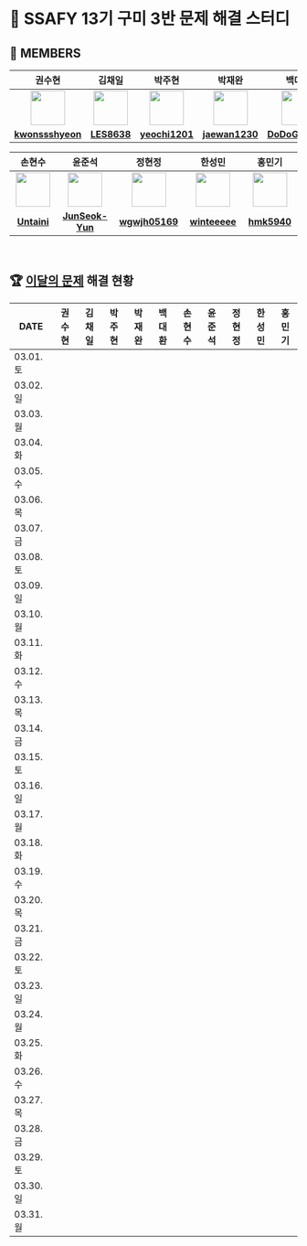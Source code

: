 <!--
<img src="https://d2gd6pc034wcta.cloudfront.net/tier/6-a.svg" width="12px" />
<img src="https://d2gd6pc034wcta.cloudfront.net/tier/11-a.svg" width="12px" />
<img src="https://d2gd6pc034wcta.cloudfront.net/tier/16-a.svg" width="12px" />
-->
# 🩵 SSAFY 13기 구미 3반 문제 해결 스터디
## 👥 MEMBERS
<table>
  <thead>
    <tr> <th width="180px">권수현</th> <th width="180px">김채일</th> <th width="180px">박주현</th> <th width="180px">박재완</th> <th width="180px">백대환</th> </tr>
  </thead>
  <tbody>
   <tr>
    <td align="center"><a href="https://github.com/kwonssshyeon"><img src="https://avatars.githubusercontent.com/kwonssshyeon" width="60px" alt=""></a></td>
    <td align="center"><a href="https://github.com/LES8638"><img src="https://avatars.githubusercontent.com/LES8638" width="60px" alt=""></a></td>
    <td align="center"><a href="https://github.com/yeochi1201"><img src="https://avatars.githubusercontent.com/yeochi1201" width="60px" alt=""></a></td>
    <td align="center"><a href="https://github.com/jaewan1230"><img src="https://avatars.githubusercontent.com/jaewan1230" width="60px" alt=""></a></td>
    <td align="center"><a href="https://github.com/DoDoGaMaRu"><img src="https://avatars.githubusercontent.com/DoDoGaMaRu" width="60px" alt=""></a></td>
  </tr>
    <tr>
      <td align="center"><a href="https://github.com/kwonssshyeon"><b>kwonssshyeon</b></a></td>
      <td align="center"><a href="https://github.com/LES8638"><b>LES8638</b></a></td>
      <td align="center"><a href="https://github.com/yeochi1201"><b>yeochi1201</b></a></td>
      <td align="center"><a href="https://github.com/jaewan1230"><b>jaewan1230</b></a></td>
      <td align="center"><a href="https://github.com/DoDoGaMaRu"><b>DoDoGaMaRu</b></a></td>
    </tr>
  </tbody>
</table>

<table>
  <thead>
    <tr> <th width="180px">손현수</th> <th width="180px">윤준석</th> <th width="180px">정현정</th> <th width="180px">한성민</th> <th width="180px">홍민기</th> </tr>
  </thead>
  <tbody>
     <tr>
      <td align="center"><a href="https://github.com/Untaini"><img src="https://avatars.githubusercontent.com/Untaini" width="60px" alt=""></a></td>
      <td align="center"><a href="https://github.com/JunSeok-Yun"><img src="https://avatars.githubusercontent.com/JunSeok-Yun" width="60px" alt=""></a></td>
      <td align="center"><a href="https://github.com/wgwjh05169"><img src="https://avatars.githubusercontent.com/wgwjh05169" width="60px" alt=""></a></td>
      <td align="center"><a href="https://github.com/winteeeee"><img src="https://avatars.githubusercontent.com/winteeeee" width="60px" alt=""></a></td>
      <td align="center"><a href="https://github.com/hmk5940"><img src="https://avatars.githubusercontent.com/hmk5940" width="60px" alt=""></a></td>
    </tr>
    <tr>
      <td align="center"><a href="https://github.com/Untaini"><b>Untaini</b></a></td>
      <td align="center"><a href="https://github.com/JunSeok-Yun"><b>JunSeok-Yun</b></a></td>
      <td align="center"><a href="https://github.com/wgwjh05169"><b>wgwjh05169</b></a></td>
      <td align="center"><a href="https://github.com/winteeeee"><b>winteeeee</b></a></td>
      <td align="center"><a href="https://github.com/hmk5940"><b>hmk5940</b></a></td>
    </tr>
  </tbody>
</table>

<br>

## 🏆 [이달의 문제](https://github.com/Problem-solve-study/code-store) 해결 현황
<table>
  <thead>
    <tr> <th width="100px">DATE</th> <th width="80px">권수현</th> <th width="80px">김채일</th> <th width="80px">박주현</th> <th width="80px">박재완</th> <th width="80px">백대환</th> <th width="80px">손현수</th> <th width="80px">윤준석</th> <th width="80px">정현정</th> <th width="80px">한성민</th> <th width="80px">홍민기</th> </tr>
  </thead>
  <tbody id="problem-solve-table-body">
    <tr id="0301-tr"> <td> 03.01. 토 </td>
      <td class="ksh-td"> <div align="center"> <span class="easy"></span>  <span class="normal"></span>  <span class="hard"></span></div> </td>
      <td class="kci-td"> <div align="center"> <span class="easy"></span>  <span class="normal"></span>  <span class="hard"></span></div> </td>
      <td class="pjh-td"> <div align="center"> <span class="easy"></span>  <span class="normal"></span>  <span class="hard"></span></div> </td>
      <td class="pjw-td"> <div align="center"> <span class="easy"></span>  <span class="normal"></span>  <span class="hard"></span></div> </td>
      <td class="pdh-td"> <div align="center"> <span class="easy"></span>  <span class="normal"></span>  <span class="hard"></span></div> </td>
      <td class="shs-td"> <div align="center"> <span class="easy"></span>  <span class="normal"></span>  <span class="hard"></span></div> </td>
      <td class="yjs-td"> <div align="center"> <span class="easy"></span>  <span class="normal"></span>  <span class="hard"></span></div> </td>
      <td class="jhj-td"> <div align="center"> <span class="easy"></span>  <span class="normal"></span>  <span class="hard"></span></div> </td>
      <td class="hsm-td"> <div align="center"> <span class="easy"></span>  <span class="normal"></span>  <span class="hard"></span></div> </td>
      <td class="hmg-td"> <div align="center"> <span class="easy"></span>  <span class="normal"></span>  <span class="hard"></span></div> </td>
    </tr>
    <tr id="0302-tr"> <td> 03.02. 일 </td>
      <td class="ksh-td"> <div align="center"> <span class="easy"></span>  <span class="normal"></span>  <span class="hard"></span></div> </td>
      <td class="kci-td"> <div align="center"> <span class="easy"></span>  <span class="normal"></span>  <span class="hard"></span></div> </td>
      <td class="pjh-td"> <div align="center"> <span class="easy"></span>  <span class="normal"></span>  <span class="hard"></span></div> </td>
      <td class="pjw-td"> <div align="center"> <span class="easy"></span>  <span class="normal"></span>  <span class="hard"></span></div> </td>
      <td class="pdh-td"> <div align="center"> <span class="easy"></span>  <span class="normal"></span>  <span class="hard"></span></div> </td>
      <td class="shs-td"> <div align="center"> <span class="easy"></span>  <span class="normal"></span>  <span class="hard"></span></div> </td>
      <td class="yjs-td"> <div align="center"> <span class="easy"></span>  <span class="normal"></span>  <span class="hard"></span></div> </td>
      <td class="jhj-td"> <div align="center"> <span class="easy"></span>  <span class="normal"></span>  <span class="hard"></span></div> </td>
      <td class="hsm-td"> <div align="center"> <span class="easy"></span>  <span class="normal"></span>  <span class="hard"></span></div> </td>
      <td class="hmg-td"> <div align="center"> <span class="easy"></span>  <span class="normal"></span>  <span class="hard"></span></div> </td>
    </tr>
    <tr id="0303-tr"> <td> 03.03. 월 </td>
      <td class="ksh-td"> <div align="center"> <span class="easy"></span>  <span class="normal"></span>  <span class="hard"></span></div> </td>
      <td class="kci-td"> <div align="center"> <span class="easy"></span>  <span class="normal"></span>  <span class="hard"></span></div> </td>
      <td class="pjh-td"> <div align="center"> <span class="easy"></span>  <span class="normal"></span>  <span class="hard"></span></div> </td>
      <td class="pjw-td"> <div align="center"> <span class="easy"></span>  <span class="normal"></span>  <span class="hard"></span></div> </td>
      <td class="pdh-td"> <div align="center"> <span class="easy"></span>  <span class="normal"></span>  <span class="hard"></span></div> </td>
      <td class="shs-td"> <div align="center"> <span class="easy"></span>  <span class="normal"></span>  <span class="hard"></span></div> </td>
      <td class="yjs-td"> <div align="center"> <span class="easy"></span>  <span class="normal"></span>  <span class="hard"></span></div> </td>
      <td class="jhj-td"> <div align="center"> <span class="easy"></span>  <span class="normal"></span>  <span class="hard"></span></div> </td>
      <td class="hsm-td"> <div align="center"> <span class="easy"></span>  <span class="normal"></span>  <span class="hard"></span></div> </td>
      <td class="hmg-td"> <div align="center"> <span class="easy"></span>  <span class="normal"></span>  <span class="hard"></span></div> </td>
    </tr>
    <tr id="0304-tr"> <td> 03.04. 화 </td>
      <td class="ksh-td"> <div align="center"> <span class="easy"></span>  <span class="normal"></span>  <span class="hard"></span></div> </td>
      <td class="kci-td"> <div align="center"> <span class="easy"></span>  <span class="normal"></span>  <span class="hard"></span></div> </td>
      <td class="pjh-td"> <div align="center"> <span class="easy"></span>  <span class="normal"></span>  <span class="hard"></span></div> </td>
      <td class="pjw-td"> <div align="center"> <span class="easy"></span>  <span class="normal"></span>  <span class="hard"></span></div> </td>
      <td class="pdh-td"> <div align="center"> <span class="easy"></span>  <span class="normal"></span>  <span class="hard"></span></div> </td>
      <td class="shs-td"> <div align="center"> <span class="easy"></span>  <span class="normal"></span>  <span class="hard"></span></div> </td>
      <td class="yjs-td"> <div align="center"> <span class="easy"></span>  <span class="normal"></span>  <span class="hard"></span></div> </td>
      <td class="jhj-td"> <div align="center"> <span class="easy"></span>  <span class="normal"></span>  <span class="hard"></span></div> </td>
      <td class="hsm-td"> <div align="center"> <span class="easy"></span>  <span class="normal"></span>  <span class="hard"></span></div> </td>
      <td class="hmg-td"> <div align="center"> <span class="easy"></span>  <span class="normal"></span>  <span class="hard"></span></div> </td>
    </tr>
    <tr id="0305-tr"> <td> 03.05. 수 </td>
      <td class="ksh-td"> <div align="center"> <span class="easy"></span>  <span class="normal"></span>  <span class="hard"></span></div> </td>
      <td class="kci-td"> <div align="center"> <span class="easy"></span>  <span class="normal"></span>  <span class="hard"></span></div> </td>
      <td class="pjh-td"> <div align="center"> <span class="easy"></span>  <span class="normal"></span>  <span class="hard"></span></div> </td>
      <td class="pjw-td"> <div align="center"> <span class="easy"></span>  <span class="normal"></span>  <span class="hard"></span></div> </td>
      <td class="pdh-td"> <div align="center"> <span class="easy"></span>  <span class="normal"></span>  <span class="hard"></span></div> </td>
      <td class="shs-td"> <div align="center"> <span class="easy"></span>  <span class="normal"></span>  <span class="hard"></span></div> </td>
      <td class="yjs-td"> <div align="center"> <span class="easy"></span>  <span class="normal"></span>  <span class="hard"></span></div> </td>
      <td class="jhj-td"> <div align="center"> <span class="easy"></span>  <span class="normal"></span>  <span class="hard"></span></div> </td>
      <td class="hsm-td"> <div align="center"> <span class="easy"></span>  <span class="normal"></span>  <span class="hard"></span></div> </td>
      <td class="hmg-td"> <div align="center"> <span class="easy"></span>  <span class="normal"></span>  <span class="hard"></span></div> </td>
    </tr>
    <tr id="0306-tr"> <td> 03.06. 목 </td>
      <td class="ksh-td"> <div align="center"> <span class="easy"></span>  <span class="normal"></span>  <span class="hard"></span></div> </td>
      <td class="kci-td"> <div align="center"> <span class="easy"></span>  <span class="normal"></span>  <span class="hard"></span></div> </td>
      <td class="pjh-td"> <div align="center"> <span class="easy"></span>  <span class="normal"></span>  <span class="hard"></span></div> </td>
      <td class="pjw-td"> <div align="center"> <span class="easy"></span>  <span class="normal"></span>  <span class="hard"></span></div> </td>
      <td class="pdh-td"> <div align="center"> <span class="easy"></span>  <span class="normal"></span>  <span class="hard"></span></div> </td>
      <td class="shs-td"> <div align="center"> <span class="easy"></span>  <span class="normal"></span>  <span class="hard"></span></div> </td>
      <td class="yjs-td"> <div align="center"> <span class="easy"></span>  <span class="normal"></span>  <span class="hard"></span></div> </td>
      <td class="jhj-td"> <div align="center"> <span class="easy"></span>  <span class="normal"></span>  <span class="hard"></span></div> </td>
      <td class="hsm-td"> <div align="center"> <span class="easy"></span>  <span class="normal"></span>  <span class="hard"></span></div> </td>
      <td class="hmg-td"> <div align="center"> <span class="easy"></span>  <span class="normal"></span>  <span class="hard"></span></div> </td>
    </tr>
    <tr id="0307-tr"> <td> 03.07. 금 </td>
      <td class="ksh-td"> <div align="center"> <span class="easy"></span>  <span class="normal"></span>  <span class="hard"></span></div> </td>
      <td class="kci-td"> <div align="center"> <span class="easy"></span>  <span class="normal"></span>  <span class="hard"></span></div> </td>
      <td class="pjh-td"> <div align="center"> <span class="easy"></span>  <span class="normal"></span>  <span class="hard"></span></div> </td>
      <td class="pjw-td"> <div align="center"> <span class="easy"></span>  <span class="normal"></span>  <span class="hard"></span></div> </td>
      <td class="pdh-td"> <div align="center"> <span class="easy"></span>  <span class="normal"></span>  <span class="hard"></span></div> </td>
      <td class="shs-td"> <div align="center"> <span class="easy"></span>  <span class="normal"></span>  <span class="hard"></span></div> </td>
      <td class="yjs-td"> <div align="center"> <span class="easy"></span>  <span class="normal"></span>  <span class="hard"></span></div> </td>
      <td class="jhj-td"> <div align="center"> <span class="easy"></span>  <span class="normal"></span>  <span class="hard"></span></div> </td>
      <td class="hsm-td"> <div align="center"> <span class="easy"></span>  <span class="normal"></span>  <span class="hard"></span></div> </td>
      <td class="hmg-td"> <div align="center"> <span class="easy"></span>  <span class="normal"></span>  <span class="hard"></span></div> </td>
    </tr>
    <tr id="0308-tr"> <td> 03.08. 토 </td>
      <td class="ksh-td"> <div align="center"> <span class="easy"></span>  <span class="normal"></span>  <span class="hard"></span></div> </td>
      <td class="kci-td"> <div align="center"> <span class="easy"></span>  <span class="normal"></span>  <span class="hard"></span></div> </td>
      <td class="pjh-td"> <div align="center"> <span class="easy"></span>  <span class="normal"></span>  <span class="hard"></span></div> </td>
      <td class="pjw-td"> <div align="center"> <span class="easy"></span>  <span class="normal"></span>  <span class="hard"></span></div> </td>
      <td class="pdh-td"> <div align="center"> <span class="easy"></span>  <span class="normal"></span>  <span class="hard"></span></div> </td>
      <td class="shs-td"> <div align="center"> <span class="easy"></span>  <span class="normal"></span>  <span class="hard"></span></div> </td>
      <td class="yjs-td"> <div align="center"> <span class="easy"></span>  <span class="normal"></span>  <span class="hard"></span></div> </td>
      <td class="jhj-td"> <div align="center"> <span class="easy"></span>  <span class="normal"></span>  <span class="hard"></span></div> </td>
      <td class="hsm-td"> <div align="center"> <span class="easy"></span>  <span class="normal"></span>  <span class="hard"></span></div> </td>
      <td class="hmg-td"> <div align="center"> <span class="easy"></span>  <span class="normal"></span>  <span class="hard"></span></div> </td>
    </tr>
    <tr id="0309-tr"> <td> 03.09. 일 </td>
      <td class="ksh-td"> <div align="center"> <span class="easy"></span>  <span class="normal"></span>  <span class="hard"></span></div> </td>
      <td class="kci-td"> <div align="center"> <span class="easy"></span>  <span class="normal"></span>  <span class="hard"></span></div> </td>
      <td class="pjh-td"> <div align="center"> <span class="easy"></span>  <span class="normal"></span>  <span class="hard"></span></div> </td>
      <td class="pjw-td"> <div align="center"> <span class="easy"></span>  <span class="normal"></span>  <span class="hard"></span></div> </td>
      <td class="pdh-td"> <div align="center"> <span class="easy"></span>  <span class="normal"></span>  <span class="hard"></span></div> </td>
      <td class="shs-td"> <div align="center"> <span class="easy"></span>  <span class="normal"></span>  <span class="hard"></span></div> </td>
      <td class="yjs-td"> <div align="center"> <span class="easy"></span>  <span class="normal"></span>  <span class="hard"></span></div> </td>
      <td class="jhj-td"> <div align="center"> <span class="easy"></span>  <span class="normal"></span>  <span class="hard"></span></div> </td>
      <td class="hsm-td"> <div align="center"> <span class="easy"></span>  <span class="normal"></span>  <span class="hard"></span></div> </td>
      <td class="hmg-td"> <div align="center"> <span class="easy"></span>  <span class="normal"></span>  <span class="hard"></span></div> </td>
    </tr>
    <tr id="0310-tr"> <td> 03.10. 월 </td>
      <td class="ksh-td"> <div align="center"> <span class="easy"></span>  <span class="normal"></span>  <span class="hard"></span></div> </td>
      <td class="kci-td"> <div align="center"> <span class="easy"></span>  <span class="normal"></span>  <span class="hard"></span></div> </td>
      <td class="pjh-td"> <div align="center"> <span class="easy"></span>  <span class="normal"></span>  <span class="hard"></span></div> </td>
      <td class="pjw-td"> <div align="center"> <span class="easy"></span>  <span class="normal"></span>  <span class="hard"></span></div> </td>
      <td class="pdh-td"> <div align="center"> <span class="easy"></span>  <span class="normal"></span>  <span class="hard"></span></div> </td>
      <td class="shs-td"> <div align="center"> <span class="easy"></span>  <span class="normal"></span>  <span class="hard"></span></div> </td>
      <td class="yjs-td"> <div align="center"> <span class="easy"></span>  <span class="normal"></span>  <span class="hard"></span></div> </td>
      <td class="jhj-td"> <div align="center"> <span class="easy"></span>  <span class="normal"></span>  <span class="hard"></span></div> </td>
      <td class="hsm-td"> <div align="center"> <span class="easy"></span>  <span class="normal"></span>  <span class="hard"></span></div> </td>
      <td class="hmg-td"> <div align="center"> <span class="easy"></span>  <span class="normal"></span>  <span class="hard"></span></div> </td>
    </tr>
    <tr id="0311-tr"> <td> 03.11. 화 </td>
      <td class="ksh-td"> <div align="center"> <span class="easy"></span>  <span class="normal"></span>  <span class="hard"></span></div> </td>
      <td class="kci-td"> <div align="center"> <span class="easy"></span>  <span class="normal"></span>  <span class="hard"></span></div> </td>
      <td class="pjh-td"> <div align="center"> <span class="easy"></span>  <span class="normal"></span>  <span class="hard"></span></div> </td>
      <td class="pjw-td"> <div align="center"> <span class="easy"></span>  <span class="normal"></span>  <span class="hard"></span></div> </td>
      <td class="pdh-td"> <div align="center"> <span class="easy"></span>  <span class="normal"></span>  <span class="hard"></span></div> </td>
      <td class="shs-td"> <div align="center"> <span class="easy"></span>  <span class="normal"></span>  <span class="hard"></span></div> </td>
      <td class="yjs-td"> <div align="center"> <span class="easy"></span>  <span class="normal"></span>  <span class="hard"></span></div> </td>
      <td class="jhj-td"> <div align="center"> <span class="easy"></span>  <span class="normal"></span>  <span class="hard"></span></div> </td>
      <td class="hsm-td"> <div align="center"> <span class="easy"></span>  <span class="normal"></span>  <span class="hard"></span></div> </td>
      <td class="hmg-td"> <div align="center"> <span class="easy"></span>  <span class="normal"></span>  <span class="hard"></span></div> </td>
    </tr>
    <tr id="0312-tr"> <td> 03.12. 수 </td>
      <td class="ksh-td"> <div align="center"> <span class="easy"></span>  <span class="normal"></span>  <span class="hard"></span></div> </td>
      <td class="kci-td"> <div align="center"> <span class="easy"></span>  <span class="normal"></span>  <span class="hard"></span></div> </td>
      <td class="pjh-td"> <div align="center"> <span class="easy"></span>  <span class="normal"></span>  <span class="hard"></span></div> </td>
      <td class="pjw-td"> <div align="center"> <span class="easy"></span>  <span class="normal"></span>  <span class="hard"></span></div> </td>
      <td class="pdh-td"> <div align="center"> <span class="easy"></span>  <span class="normal"></span>  <span class="hard"></span></div> </td>
      <td class="shs-td"> <div align="center"> <span class="easy"></span>  <span class="normal"></span>  <span class="hard"></span></div> </td>
      <td class="yjs-td"> <div align="center"> <span class="easy"></span>  <span class="normal"></span>  <span class="hard"></span></div> </td>
      <td class="jhj-td"> <div align="center"> <span class="easy"></span>  <span class="normal"></span>  <span class="hard"></span></div> </td>
      <td class="hsm-td"> <div align="center"> <span class="easy"></span>  <span class="normal"></span>  <span class="hard"></span></div> </td>
      <td class="hmg-td"> <div align="center"> <span class="easy"></span>  <span class="normal"></span>  <span class="hard"></span></div> </td>
    </tr>
    <tr id="0313-tr"> <td> 03.13. 목 </td>
      <td class="ksh-td"> <div align="center"> <span class="easy"></span>  <span class="normal"></span>  <span class="hard"></span></div> </td>
      <td class="kci-td"> <div align="center"> <span class="easy"></span>  <span class="normal"></span>  <span class="hard"></span></div> </td>
      <td class="pjh-td"> <div align="center"> <span class="easy"></span>  <span class="normal"></span>  <span class="hard"></span></div> </td>
      <td class="pjw-td"> <div align="center"> <span class="easy"></span>  <span class="normal"></span>  <span class="hard"></span></div> </td>
      <td class="pdh-td"> <div align="center"> <span class="easy"></span>  <span class="normal"></span>  <span class="hard"></span></div> </td>
      <td class="shs-td"> <div align="center"> <span class="easy"></span>  <span class="normal"></span>  <span class="hard"></span></div> </td>
      <td class="yjs-td"> <div align="center"> <span class="easy"></span>  <span class="normal"></span>  <span class="hard"></span></div> </td>
      <td class="jhj-td"> <div align="center"> <span class="easy"></span>  <span class="normal"></span>  <span class="hard"></span></div> </td>
      <td class="hsm-td"> <div align="center"> <span class="easy"></span>  <span class="normal"></span>  <span class="hard"></span></div> </td>
      <td class="hmg-td"> <div align="center"> <span class="easy"></span>  <span class="normal"></span>  <span class="hard"></span></div> </td>
    </tr>
    <tr id="0314-tr"> <td> 03.14. 금 </td>
      <td class="ksh-td"> <div align="center"> <span class="easy"></span>  <span class="normal"></span>  <span class="hard"></span></div> </td>
      <td class="kci-td"> <div align="center"> <span class="easy"></span>  <span class="normal"></span>  <span class="hard"></span></div> </td>
      <td class="pjh-td"> <div align="center"> <span class="easy"></span>  <span class="normal"></span>  <span class="hard"></span></div> </td>
      <td class="pjw-td"> <div align="center"> <span class="easy"></span>  <span class="normal"></span>  <span class="hard"></span></div> </td>
      <td class="pdh-td"> <div align="center"> <span class="easy"></span>  <span class="normal"></span>  <span class="hard"></span></div> </td>
      <td class="shs-td"> <div align="center"> <span class="easy"></span>  <span class="normal"></span>  <span class="hard"></span></div> </td>
      <td class="yjs-td"> <div align="center"> <span class="easy"></span>  <span class="normal"></span>  <span class="hard"></span></div> </td>
      <td class="jhj-td"> <div align="center"> <span class="easy"></span>  <span class="normal"></span>  <span class="hard"></span></div> </td>
      <td class="hsm-td"> <div align="center"> <span class="easy"></span>  <span class="normal"></span>  <span class="hard"></span></div> </td>
      <td class="hmg-td"> <div align="center"> <span class="easy"></span>  <span class="normal"></span>  <span class="hard"></span></div> </td>
    </tr>
    <tr id="0315-tr"> <td> 03.15. 토 </td>
      <td class="ksh-td"> <div align="center"> <span class="easy"></span>  <span class="normal"></span>  <span class="hard"></span></div> </td>
      <td class="kci-td"> <div align="center"> <span class="easy"></span>  <span class="normal"></span>  <span class="hard"></span></div> </td>
      <td class="pjh-td"> <div align="center"> <span class="easy"></span>  <span class="normal"></span>  <span class="hard"></span></div> </td>
      <td class="pjw-td"> <div align="center"> <span class="easy"></span>  <span class="normal"></span>  <span class="hard"></span></div> </td>
      <td class="pdh-td"> <div align="center"> <span class="easy"></span>  <span class="normal"></span>  <span class="hard"></span></div> </td>
      <td class="shs-td"> <div align="center"> <span class="easy"></span>  <span class="normal"></span>  <span class="hard"></span></div> </td>
      <td class="yjs-td"> <div align="center"> <span class="easy"></span>  <span class="normal"></span>  <span class="hard"></span></div> </td>
      <td class="jhj-td"> <div align="center"> <span class="easy"></span>  <span class="normal"></span>  <span class="hard"></span></div> </td>
      <td class="hsm-td"> <div align="center"> <span class="easy"></span>  <span class="normal"></span>  <span class="hard"></span></div> </td>
      <td class="hmg-td"> <div align="center"> <span class="easy"></span>  <span class="normal"></span>  <span class="hard"></span></div> </td>
    </tr>
    <tr id="0316-tr"> <td> 03.16. 일 </td>
      <td class="ksh-td"> <div align="center"> <span class="easy"></span>  <span class="normal"></span>  <span class="hard"></span></div> </td>
      <td class="kci-td"> <div align="center"> <span class="easy"></span>  <span class="normal"></span>  <span class="hard"></span></div> </td>
      <td class="pjh-td"> <div align="center"> <span class="easy"></span>  <span class="normal"></span>  <span class="hard"></span></div> </td>
      <td class="pjw-td"> <div align="center"> <span class="easy"></span>  <span class="normal"></span>  <span class="hard"></span></div> </td>
      <td class="pdh-td"> <div align="center"> <span class="easy"></span>  <span class="normal"></span>  <span class="hard"></span></div> </td>
      <td class="shs-td"> <div align="center"> <span class="easy"></span>  <span class="normal"></span>  <span class="hard"></span></div> </td>
      <td class="yjs-td"> <div align="center"> <span class="easy"></span>  <span class="normal"></span>  <span class="hard"></span></div> </td>
      <td class="jhj-td"> <div align="center"> <span class="easy"></span>  <span class="normal"></span>  <span class="hard"></span></div> </td>
      <td class="hsm-td"> <div align="center"> <span class="easy"></span>  <span class="normal"></span>  <span class="hard"></span></div> </td>
      <td class="hmg-td"> <div align="center"> <span class="easy"></span>  <span class="normal"></span>  <span class="hard"></span></div> </td>
    </tr>
    <tr id="0317-tr"> <td> 03.17. 월 </td>
      <td class="ksh-td"> <div align="center"> <span class="easy"></span>  <span class="normal"></span>  <span class="hard"></span></div> </td>
      <td class="kci-td"> <div align="center"> <span class="easy"></span>  <span class="normal"></span>  <span class="hard"></span></div> </td>
      <td class="pjh-td"> <div align="center"> <span class="easy"></span>  <span class="normal"></span>  <span class="hard"></span></div> </td>
      <td class="pjw-td"> <div align="center"> <span class="easy"></span>  <span class="normal"></span>  <span class="hard"></span></div> </td>
      <td class="pdh-td"> <div align="center"> <span class="easy"></span>  <span class="normal"></span>  <span class="hard"></span></div> </td>
      <td class="shs-td"> <div align="center"> <span class="easy"></span>  <span class="normal"></span>  <span class="hard"><img src="https://d2gd6pc034wcta.cloudfront.net/tier/16-a.svg" width="12px"></span></div> </td>
      <td class="yjs-td"> <div align="center"> <span class="easy"></span>  <span class="normal"></span>  <span class="hard"></span></div> </td>
      <td class="jhj-td"> <div align="center"> <span class="easy"></span>  <span class="normal"></span>  <span class="hard"></span></div> </td>
      <td class="hsm-td"> <div align="center"> <span class="easy"></span>  <span class="normal"></span>  <span class="hard"><img src="https://d2gd6pc034wcta.cloudfront.net/tier/16-a.svg" width="12px"></span></div> </td>
      <td class="hmg-td"> <div align="center"> <span class="easy"></span>  <span class="normal"></span>  <span class="hard"></span></div> </td>
    </tr>
    <tr id="0318-tr"> <td> 03.18. 화 </td>
      <td class="ksh-td"> <div align="center"> <span class="easy"></span>  <span class="normal"></span>  <span class="hard"></span></div> </td>
      <td class="kci-td"> <div align="center"> <span class="easy"></span>  <span class="normal"></span>  <span class="hard"></span></div> </td>
      <td class="pjh-td"> <div align="center"> <span class="easy"></span>  <span class="normal"></span>  <span class="hard"></span></div> </td>
      <td class="pjw-td"> <div align="center"> <span class="easy"></span>  <span class="normal"><img src="https://d2gd6pc034wcta.cloudfront.net/tier/11-a.svg" width="12px"></span>  <span class="hard"></span></div> </td>
      <td class="pdh-td"> <div align="center"> <span class="easy"></span>  <span class="normal"><img src="https://d2gd6pc034wcta.cloudfront.net/tier/11-a.svg" width="12px"></span>  <span class="hard"></span></div> </td>
      <td class="shs-td"> <div align="center"> <span class="easy"><img src="https://d2gd6pc034wcta.cloudfront.net/tier/6-a.svg" width="12px"></span>  <span class="normal"><img src="https://d2gd6pc034wcta.cloudfront.net/tier/11-a.svg" width="12px"></span>  <span class="hard"></span></div> </td>
      <td class="yjs-td"> <div align="center"> <span class="easy"></span>  <span class="normal"></span>  <span class="hard"></span></div> </td>
      <td class="jhj-td"> <div align="center"> <span class="easy"></span>  <span class="normal"></span>  <span class="hard"></span></div> </td>
      <td class="hsm-td"> <div align="center"> <span class="easy"><img src="https://d2gd6pc034wcta.cloudfront.net/tier/6-a.svg" width="12px"></span>  <span class="normal"><img src="https://d2gd6pc034wcta.cloudfront.net/tier/11-a.svg" width="12px"></span>  <span class="hard"></span></div> </td>
      <td class="hmg-td"> <div align="center"> <span class="easy"></span>  <span class="normal"></span>  <span class="hard"></span></div> </td>
    </tr>
    <tr id="0319-tr"> <td> 03.19. 수 </td>
      <td class="ksh-td"> <div align="center"> <span class="easy"></span>  <span class="normal"></span>  <span class="hard"></span></div> </td>
      <td class="kci-td"> <div align="center"> <span class="easy"><img src="https://d2gd6pc034wcta.cloudfront.net/tier/6-a.svg" width="12px"></span>  <span class="normal"><img src="https://d2gd6pc034wcta.cloudfront.net/tier/11-a.svg" width="12px"></span>  <span class="hard"></span></div> </td>
      <td class="pjh-td"> <div align="center"> <span class="easy"></span>  <span class="normal"></span>  <span class="hard"></span></div> </td>
      <td class="pjw-td"> <div align="center"> <span class="easy"><img src="https://d2gd6pc034wcta.cloudfront.net/tier/6-a.svg" width="12px"></span>  <span class="normal"></span>  <span class="hard"></span></div> </td>
      <td class="pdh-td"> <div align="center"> <span class="easy"><img src="https://d2gd6pc034wcta.cloudfront.net/tier/6-a.svg" width="12px"></span>  <span class="normal"><img src="https://d2gd6pc034wcta.cloudfront.net/tier/11-a.svg" width="12px"></span>  <span class="hard"></span></div> </td>
      <td class="shs-td"> <div align="center"> <span class="easy"><img src="https://d2gd6pc034wcta.cloudfront.net/tier/6-a.svg" width="12px"></span>  <span class="normal"><img src="https://d2gd6pc034wcta.cloudfront.net/tier/11-a.svg" width="12px"></span>  <span class="hard"></span></div> </td>
      <td class="yjs-td"> <div align="center"> <span class="easy"></span>  <span class="normal"></span>  <span class="hard"></span></div> </td>
      <td class="jhj-td"> <div align="center"> <span class="easy"><img src="https://d2gd6pc034wcta.cloudfront.net/tier/6-a.svg" width="12px"></span>  <span class="normal"></span>  <span class="hard"></span></div> </td>
      <td class="hsm-td"> <div align="center"> <span class="easy"></span>  <span class="normal"><img src="https://d2gd6pc034wcta.cloudfront.net/tier/11-a.svg" width="12px"></span>  <span class="hard"></span></div> </td>
      <td class="hmg-td"> <div align="center"> <span class="easy"></span>  <span class="normal"></span>  <span class="hard"></span></div> </td>
    </tr>
    <tr id="0320-tr"> <td> 03.20. 목 </td>
      <td class="ksh-td"> <div align="center"> <span class="easy"></span>  <span class="normal"></span>  <span class="hard"></span></div> </td>
      <td class="kci-td"> <div align="center"> <span class="easy"></span>  <span class="normal"><img src="https://d2gd6pc034wcta.cloudfront.net/tier/11-a.svg" width="12px"></span>  <span class="hard"></span></div> </td>
      <td class="pjh-td"> <div align="center"> <span class="easy"></span>  <span class="normal"></span>  <span class="hard"></span></div> </td>
      <td class="pjw-td"> <div align="center"> <span class="easy"></span>  <span class="normal"></span>  <span class="hard"></span></div> </td>
      <td class="pdh-td"> <div align="center"> <span class="easy"><img src="https://d2gd6pc034wcta.cloudfront.net/tier/6-a.svg" width="12px"></span>  <span class="normal"></span>  <span class="hard"></span></div> </td>
      <td class="shs-td"> <div align="center"> <span class="easy"><img src="https://d2gd6pc034wcta.cloudfront.net/tier/6-a.svg" width="12px"></span>  <span class="normal"><img src="https://d2gd6pc034wcta.cloudfront.net/tier/11-a.svg" width="12px"></span>  <span class="hard"></span></div> </td>
      <td class="yjs-td"> <div align="center"> <span class="easy"></span>  <span class="normal"></span>  <span class="hard"></span></div> </td>
      <td class="jhj-td"> <div align="center"> <span class="easy"><img src="https://d2gd6pc034wcta.cloudfront.net/tier/6-a.svg" width="12px"></span>  <span class="normal"><img src="https://d2gd6pc034wcta.cloudfront.net/tier/11-a.svg" width="12px"></span>  <span class="hard"></span></div> </td>
      <td class="hsm-td"> <div align="center"> <span class="easy"><img src="https://d2gd6pc034wcta.cloudfront.net/tier/6-a.svg" width="12px"></span>  <span class="normal"><img src="https://d2gd6pc034wcta.cloudfront.net/tier/11-a.svg" width="12px"></span>  <span class="hard"></span></div> </td>
      <td class="hmg-td"> <div align="center"> <span class="easy"></span>  <span class="normal"></span>  <span class="hard"></span></div> </td>
    </tr>
    <tr id="0321-tr"> <td> 03.21. 금 </td>
      <td class="ksh-td"> <div align="center"> <span class="easy"></span>  <span class="normal"></span>  <span class="hard"></span></div> </td>
      <td class="kci-td"> <div align="center"> <span class="easy"></span>  <span class="normal"></span>  <span class="hard"></span></div> </td>
      <td class="pjh-td"> <div align="center"> <span class="easy"></span>  <span class="normal"></span>  <span class="hard"></span></div> </td>
      <td class="pjw-td"> <div align="center"> <span class="easy"></span>  <span class="normal"></span>  <span class="hard"></span></div> </td>
      <td class="pdh-td"> <div align="center"> <span class="easy"></span>  <span class="normal"></span>  <span class="hard"></span></div> </td>
      <td class="shs-td"> <div align="center"> <span class="easy"></span>  <span class="normal"></span>  <span class="hard"></span></div> </td>
      <td class="yjs-td"> <div align="center"> <span class="easy"></span>  <span class="normal"></span>  <span class="hard"></span></div> </td>
      <td class="jhj-td"> <div align="center"> <span class="easy"></span>  <span class="normal"></span>  <span class="hard"></span></div> </td>
      <td class="hsm-td"> <div align="center"> <span class="easy"></span>  <span class="normal"></span>  <span class="hard"></span></div> </td>
      <td class="hmg-td"> <div align="center"> <span class="easy"></span>  <span class="normal"></span>  <span class="hard"></span></div> </td>
    </tr>
    <tr id="0322-tr"> <td> 03.22. 토 </td>
      <td class="ksh-td"> <div align="center"> <span class="easy"></span>  <span class="normal"></span>  <span class="hard"></span></div> </td>
      <td class="kci-td"> <div align="center"> <span class="easy"></span>  <span class="normal"></span>  <span class="hard"></span></div> </td>
      <td class="pjh-td"> <div align="center"> <span class="easy"></span>  <span class="normal"></span>  <span class="hard"></span></div> </td>
      <td class="pjw-td"> <div align="center"> <span class="easy"></span>  <span class="normal"></span>  <span class="hard"></span></div> </td>
      <td class="pdh-td"> <div align="center"> <span class="easy"></span>  <span class="normal"></span>  <span class="hard"></span></div> </td>
      <td class="shs-td"> <div align="center"> <span class="easy"></span>  <span class="normal"></span>  <span class="hard"></span></div> </td>
      <td class="yjs-td"> <div align="center"> <span class="easy"></span>  <span class="normal"></span>  <span class="hard"></span></div> </td>
      <td class="jhj-td"> <div align="center"> <span class="easy"></span>  <span class="normal"></span>  <span class="hard"></span></div> </td>
      <td class="hsm-td"> <div align="center"> <span class="easy"></span>  <span class="normal"></span>  <span class="hard"></span></div> </td>
      <td class="hmg-td"> <div align="center"> <span class="easy"></span>  <span class="normal"></span>  <span class="hard"></span></div> </td>
    </tr>
    <tr id="0323-tr"> <td> 03.23. 일 </td>
      <td class="ksh-td"> <div align="center"> <span class="easy"></span>  <span class="normal"></span>  <span class="hard"></span></div> </td>
      <td class="kci-td"> <div align="center"> <span class="easy"></span>  <span class="normal"></span>  <span class="hard"></span></div> </td>
      <td class="pjh-td"> <div align="center"> <span class="easy"></span>  <span class="normal"></span>  <span class="hard"></span></div> </td>
      <td class="pjw-td"> <div align="center"> <span class="easy"></span>  <span class="normal"></span>  <span class="hard"></span></div> </td>
      <td class="pdh-td"> <div align="center"> <span class="easy"></span>  <span class="normal"></span>  <span class="hard"></span></div> </td>
      <td class="shs-td"> <div align="center"> <span class="easy"></span>  <span class="normal"></span>  <span class="hard"></span></div> </td>
      <td class="yjs-td"> <div align="center"> <span class="easy"></span>  <span class="normal"></span>  <span class="hard"></span></div> </td>
      <td class="jhj-td"> <div align="center"> <span class="easy"></span>  <span class="normal"></span>  <span class="hard"></span></div> </td>
      <td class="hsm-td"> <div align="center"> <span class="easy"></span>  <span class="normal"></span>  <span class="hard"></span></div> </td>
      <td class="hmg-td"> <div align="center"> <span class="easy"></span>  <span class="normal"></span>  <span class="hard"></span></div> </td>
    </tr>
    <tr id="0324-tr"> <td> 03.24. 월 </td>
      <td class="ksh-td"> <div align="center"> <span class="easy"></span>  <span class="normal"></span>  <span class="hard"></span></div> </td>
      <td class="kci-td"> <div align="center"> <span class="easy"></span>  <span class="normal"></span>  <span class="hard"></span></div> </td>
      <td class="pjh-td"> <div align="center"> <span class="easy"></span>  <span class="normal"></span>  <span class="hard"></span></div> </td>
      <td class="pjw-td"> <div align="center"> <span class="easy"></span>  <span class="normal"></span>  <span class="hard"></span></div> </td>
      <td class="pdh-td"> <div align="center"> <span class="easy"></span>  <span class="normal"></span>  <span class="hard"></span></div> </td>
      <td class="shs-td"> <div align="center"> <span class="easy"></span>  <span class="normal"></span>  <span class="hard"></span></div> </td>
      <td class="yjs-td"> <div align="center"> <span class="easy"></span>  <span class="normal"></span>  <span class="hard"></span></div> </td>
      <td class="jhj-td"> <div align="center"> <span class="easy"></span>  <span class="normal"></span>  <span class="hard"></span></div> </td>
      <td class="hsm-td"> <div align="center"> <span class="easy"></span>  <span class="normal"></span>  <span class="hard"></span></div> </td>
      <td class="hmg-td"> <div align="center"> <span class="easy"></span>  <span class="normal"></span>  <span class="hard"></span></div> </td>
    </tr>
    <tr id="0325-tr"> <td> 03.25. 화 </td>
      <td class="ksh-td"> <div align="center"> <span class="easy"></span>  <span class="normal"></span>  <span class="hard"></span></div> </td>
      <td class="kci-td"> <div align="center"> <span class="easy"></span>  <span class="normal"></span>  <span class="hard"></span></div> </td>
      <td class="pjh-td"> <div align="center"> <span class="easy"></span>  <span class="normal"></span>  <span class="hard"></span></div> </td>
      <td class="pjw-td"> <div align="center"> <span class="easy"></span>  <span class="normal"></span>  <span class="hard"></span></div> </td>
      <td class="pdh-td"> <div align="center"> <span class="easy"></span>  <span class="normal"></span>  <span class="hard"></span></div> </td>
      <td class="shs-td"> <div align="center"> <span class="easy"></span>  <span class="normal"></span>  <span class="hard"></span></div> </td>
      <td class="yjs-td"> <div align="center"> <span class="easy"></span>  <span class="normal"></span>  <span class="hard"></span></div> </td>
      <td class="jhj-td"> <div align="center"> <span class="easy"></span>  <span class="normal"></span>  <span class="hard"></span></div> </td>
      <td class="hsm-td"> <div align="center"> <span class="easy"></span>  <span class="normal"></span>  <span class="hard"></span></div> </td>
      <td class="hmg-td"> <div align="center"> <span class="easy"></span>  <span class="normal"></span>  <span class="hard"></span></div> </td>
    </tr>
    <tr id="0326-tr"> <td> 03.26. 수 </td>
      <td class="ksh-td"> <div align="center"> <span class="easy"></span>  <span class="normal"></span>  <span class="hard"></span></div> </td>
      <td class="kci-td"> <div align="center"> <span class="easy"></span>  <span class="normal"></span>  <span class="hard"></span></div> </td>
      <td class="pjh-td"> <div align="center"> <span class="easy"></span>  <span class="normal"></span>  <span class="hard"></span></div> </td>
      <td class="pjw-td"> <div align="center"> <span class="easy"></span>  <span class="normal"></span>  <span class="hard"></span></div> </td>
      <td class="pdh-td"> <div align="center"> <span class="easy"></span>  <span class="normal"></span>  <span class="hard"></span></div> </td>
      <td class="shs-td"> <div align="center"> <span class="easy"></span>  <span class="normal"></span>  <span class="hard"></span></div> </td>
      <td class="yjs-td"> <div align="center"> <span class="easy"></span>  <span class="normal"></span>  <span class="hard"></span></div> </td>
      <td class="jhj-td"> <div align="center"> <span class="easy"></span>  <span class="normal"></span>  <span class="hard"></span></div> </td>
      <td class="hsm-td"> <div align="center"> <span class="easy"></span>  <span class="normal"></span>  <span class="hard"></span></div> </td>
      <td class="hmg-td"> <div align="center"> <span class="easy"></span>  <span class="normal"></span>  <span class="hard"></span></div> </td>
    </tr>
    <tr id="0327-tr"> <td> 03.27. 목 </td>
      <td class="ksh-td"> <div align="center"> <span class="easy"></span>  <span class="normal"></span>  <span class="hard"></span></div> </td>
      <td class="kci-td"> <div align="center"> <span class="easy"></span>  <span class="normal"></span>  <span class="hard"></span></div> </td>
      <td class="pjh-td"> <div align="center"> <span class="easy"></span>  <span class="normal"></span>  <span class="hard"></span></div> </td>
      <td class="pjw-td"> <div align="center"> <span class="easy"></span>  <span class="normal"></span>  <span class="hard"></span></div> </td>
      <td class="pdh-td"> <div align="center"> <span class="easy"></span>  <span class="normal"></span>  <span class="hard"></span></div> </td>
      <td class="shs-td"> <div align="center"> <span class="easy"></span>  <span class="normal"></span>  <span class="hard"></span></div> </td>
      <td class="yjs-td"> <div align="center"> <span class="easy"></span>  <span class="normal"></span>  <span class="hard"></span></div> </td>
      <td class="jhj-td"> <div align="center"> <span class="easy"></span>  <span class="normal"></span>  <span class="hard"></span></div> </td>
      <td class="hsm-td"> <div align="center"> <span class="easy"></span>  <span class="normal"></span>  <span class="hard"></span></div> </td>
      <td class="hmg-td"> <div align="center"> <span class="easy"></span>  <span class="normal"></span>  <span class="hard"></span></div> </td>
    </tr>
    <tr id="0328-tr"> <td> 03.28. 금 </td>
      <td class="ksh-td"> <div align="center"> <span class="easy"></span>  <span class="normal"></span>  <span class="hard"></span></div> </td>
      <td class="kci-td"> <div align="center"> <span class="easy"></span>  <span class="normal"></span>  <span class="hard"></span></div> </td>
      <td class="pjh-td"> <div align="center"> <span class="easy"></span>  <span class="normal"></span>  <span class="hard"></span></div> </td>
      <td class="pjw-td"> <div align="center"> <span class="easy"></span>  <span class="normal"></span>  <span class="hard"></span></div> </td>
      <td class="pdh-td"> <div align="center"> <span class="easy"></span>  <span class="normal"></span>  <span class="hard"></span></div> </td>
      <td class="shs-td"> <div align="center"> <span class="easy"></span>  <span class="normal"></span>  <span class="hard"></span></div> </td>
      <td class="yjs-td"> <div align="center"> <span class="easy"></span>  <span class="normal"></span>  <span class="hard"></span></div> </td>
      <td class="jhj-td"> <div align="center"> <span class="easy"></span>  <span class="normal"></span>  <span class="hard"></span></div> </td>
      <td class="hsm-td"> <div align="center"> <span class="easy"></span>  <span class="normal"></span>  <span class="hard"></span></div> </td>
      <td class="hmg-td"> <div align="center"> <span class="easy"></span>  <span class="normal"></span>  <span class="hard"></span></div> </td>
    </tr>
    <tr id="0329-tr"> <td> 03.29. 토 </td>
      <td class="ksh-td"> <div align="center"> <span class="easy"></span>  <span class="normal"></span>  <span class="hard"></span></div> </td>
      <td class="kci-td"> <div align="center"> <span class="easy"></span>  <span class="normal"></span>  <span class="hard"></span></div> </td>
      <td class="pjh-td"> <div align="center"> <span class="easy"></span>  <span class="normal"></span>  <span class="hard"></span></div> </td>
      <td class="pjw-td"> <div align="center"> <span class="easy"></span>  <span class="normal"></span>  <span class="hard"></span></div> </td>
      <td class="pdh-td"> <div align="center"> <span class="easy"></span>  <span class="normal"></span>  <span class="hard"></span></div> </td>
      <td class="shs-td"> <div align="center"> <span class="easy"></span>  <span class="normal"></span>  <span class="hard"></span></div> </td>
      <td class="yjs-td"> <div align="center"> <span class="easy"></span>  <span class="normal"></span>  <span class="hard"></span></div> </td>
      <td class="jhj-td"> <div align="center"> <span class="easy"></span>  <span class="normal"></span>  <span class="hard"></span></div> </td>
      <td class="hsm-td"> <div align="center"> <span class="easy"></span>  <span class="normal"></span>  <span class="hard"></span></div> </td>
      <td class="hmg-td"> <div align="center"> <span class="easy"></span>  <span class="normal"></span>  <span class="hard"></span></div> </td>
    </tr>
    <tr id="0330-tr"> <td> 03.30. 일 </td>
      <td class="ksh-td"> <div align="center"> <span class="easy"></span>  <span class="normal"></span>  <span class="hard"></span></div> </td>
      <td class="kci-td"> <div align="center"> <span class="easy"></span>  <span class="normal"></span>  <span class="hard"></span></div> </td>
      <td class="pjh-td"> <div align="center"> <span class="easy"></span>  <span class="normal"></span>  <span class="hard"></span></div> </td>
      <td class="pjw-td"> <div align="center"> <span class="easy"></span>  <span class="normal"></span>  <span class="hard"></span></div> </td>
      <td class="pdh-td"> <div align="center"> <span class="easy"></span>  <span class="normal"></span>  <span class="hard"></span></div> </td>
      <td class="shs-td"> <div align="center"> <span class="easy"></span>  <span class="normal"></span>  <span class="hard"></span></div> </td>
      <td class="yjs-td"> <div align="center"> <span class="easy"></span>  <span class="normal"></span>  <span class="hard"></span></div> </td>
      <td class="jhj-td"> <div align="center"> <span class="easy"></span>  <span class="normal"></span>  <span class="hard"></span></div> </td>
      <td class="hsm-td"> <div align="center"> <span class="easy"></span>  <span class="normal"></span>  <span class="hard"></span></div> </td>
      <td class="hmg-td"> <div align="center"> <span class="easy"></span>  <span class="normal"></span>  <span class="hard"></span></div> </td>
    </tr>
    <tr id="0331-tr"> <td> 03.31. 월 </td>
      <td class="ksh-td"> <div align="center"> <span class="easy"></span>  <span class="normal"></span>  <span class="hard"></span></div> </td>
      <td class="kci-td"> <div align="center"> <span class="easy"></span>  <span class="normal"></span>  <span class="hard"></span></div> </td>
      <td class="pjh-td"> <div align="center"> <span class="easy"></span>  <span class="normal"></span>  <span class="hard"></span></div> </td>
      <td class="pjw-td"> <div align="center"> <span class="easy"></span>  <span class="normal"></span>  <span class="hard"></span></div> </td>
      <td class="pdh-td"> <div align="center"> <span class="easy"></span>  <span class="normal"></span>  <span class="hard"></span></div> </td>
      <td class="shs-td"> <div align="center"> <span class="easy"></span>  <span class="normal"></span>  <span class="hard"></span></div> </td>
      <td class="yjs-td"> <div align="center"> <span class="easy"></span>  <span class="normal"></span>  <span class="hard"></span></div> </td>
      <td class="jhj-td"> <div align="center"> <span class="easy"></span>  <span class="normal"></span>  <span class="hard"></span></div> </td>
      <td class="hsm-td"> <div align="center"> <span class="easy"></span>  <span class="normal"></span>  <span class="hard"></span></div> </td>
      <td class="hmg-td"> <div align="center"> <span class="easy"></span>  <span class="normal"></span>  <span class="hard"></span></div> </td>
    </tr></tbody>
</table>
